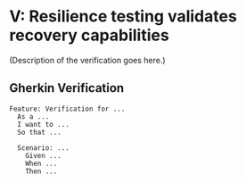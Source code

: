 # V: Resilience testing validates recovery capabilities

(Description of the verification goes here.)

## Gherkin Verification

```gherkin
Feature: Verification for ...
  As a ...
  I want to ...
  So that ...

  Scenario: ...
    Given ...
    When ...
    Then ...
```
